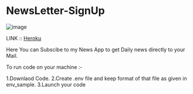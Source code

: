 # NewsLetter-SignUp
![image](https://user-images.githubusercontent.com/54941875/156974688-60132508-1d8f-4d4c-9644-08f514725f3c.png)


LINK :: [Heroku](https://news-letter-signup-01.herokuapp.com/)

Here You can Subscibe to my News App to get Daily news directly to your Mail.

To run code on your machine :-

 1.Downlaod Code.
 2.Create .env file and keep format of that file as given in env_sample.
 3.Launch your code
